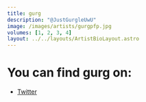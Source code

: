 ```yaml
---
title: gurg
description: "@JustGurgleUwU"
image: /images/artists/gurgpfp.jpg
volumes: [1, 2, 3, 4]
layout: ../../layouts/ArtistBioLayout.astro
---
```


# You can find gurg on:

- [Twitter](https://twitter.com/JustGurgleUwU)
